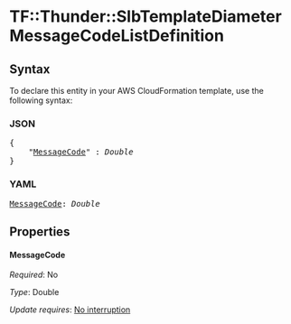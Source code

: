 # TF::Thunder::SlbTemplateDiameter MessageCodeListDefinition

## Syntax

To declare this entity in your AWS CloudFormation template, use the following syntax:

### JSON

<pre>
{
    "<a href="#messagecode" title="MessageCode">MessageCode</a>" : <i>Double</i>
}
</pre>

### YAML

<pre>
<a href="#messagecode" title="MessageCode">MessageCode</a>: <i>Double</i>
</pre>

## Properties

#### MessageCode

_Required_: No

_Type_: Double

_Update requires_: [No interruption](https://docs.aws.amazon.com/AWSCloudFormation/latest/UserGuide/using-cfn-updating-stacks-update-behaviors.html#update-no-interrupt)

